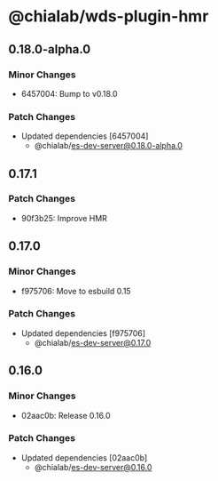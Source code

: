 # @chialab/wds-plugin-hmr

## 0.18.0-alpha.0

### Minor Changes

- 6457004: Bump to v0.18.0

### Patch Changes

- Updated dependencies [6457004]
  - @chialab/es-dev-server@0.18.0-alpha.0

## 0.17.1

### Patch Changes

- 90f3b25: Improve HMR

## 0.17.0

### Minor Changes

- f975706: Move to esbuild 0.15

### Patch Changes

- Updated dependencies [f975706]
  - @chialab/es-dev-server@0.17.0

## 0.16.0

### Minor Changes

- 02aac0b: Release 0.16.0

### Patch Changes

- Updated dependencies [02aac0b]
  - @chialab/es-dev-server@0.16.0
